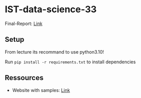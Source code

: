 # IST-data-science-33

Final-Report: [Link](https://www.overleaf.com/1932411886vvfcqbrbrcfq)

## Setup 

From lecture its recommand to use python3.10!

Run ```pip install -r requirements.txt``` to install dependencies

## Ressources

- Website with samples: [Link](http://web.ist.utl.pt/~claudia.antunes/DSLabs/)